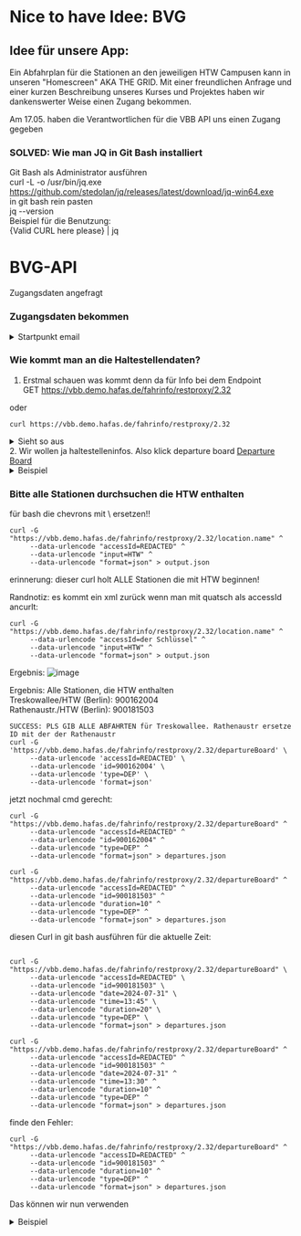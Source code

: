 # Nice to have Idee: BVG

## Idee für unsere App:
Ein Abfahrplan für die Stationen an den jeweiligen HTW Campusen kann in unseren "Homescreen" AKA THE GRID.
Mit einer freundlichen Anfrage und einer kurzen Beschreibung unseres Kurses und Projektes haben wir dankenswerter Weise einen Zugang bekommen. 

Am 17.05. haben die Verantwortlichen für die VBB API uns einen Zugang gegeben

### SOLVED: Wie man JQ in Git Bash installiert


Git Bash als Administrator ausführen<br>
curl -L -o /usr/bin/jq.exe https://github.com/stedolan/jq/releases/latest/download/jq-win64.exe<br>
in git bash rein pasten<br>
jq --version<br>
Beispiel für die Benutzung:<br>
{Valid CURL here please} | jq 


# BVG-API

Zugangsdaten angefragt

### Zugangsdaten bekommen
<details>
<summary>Startpunkt email</summary>

![image](https://github.com/user-attachments/assets/2264ac3d-80c6-479b-81e4-a37271dc4c36)

  
</details>

### Wie kommt man an die Haltestellendaten?
1. Erstmal schauen was kommt denn da für Info bei dem Endpoint<br>
GET https://vbb.demo.hafas.de/fahrinfo/restproxy/2.32<br>

oder
```
curl https://vbb.demo.hafas.de/fahrinfo/restproxy/2.32
```
<details>
<summary>Sieht so aus</summary>
<body><ul><li><a href="https://vbb.demo.hafas.de//fahrinfo/restproxy/2.32/arrivalBoard?wadl" target="_blank">Arrival Board</a></li><li><a href="https://vbb.demo.hafas.de//fahrinfo/restproxy/2.32/departureBoard?wadl" target="_blank">Departure Board</a></li><li><a href="https://vbb.demo.hafas.de//fahrinfo/restproxy/2.32/gisroute?wadl" target="_blank">GIS Route by Context</a></li><li><a href="https://vbb.demo.hafas.de//fahrinfo/restproxy/2.32/himsearch?wadl" target="_blank">HIM Search</a></li><li><a href="https://vbb.demo.hafas.de//fahrinfo/restproxy/2.32/journeyDetail?wadl" target="_blank">Journey detail</a></li><li><a href="https://vbb.demo.hafas.de//fahrinfo/restproxy/2.32/journeypos?wadl" target="_blank">Journey Position</a></li><li><a href="https://vbb.demo.hafas.de//fahrinfo/restproxy/2.32/location.nearbystops?wadl" target="_blank">Location Search by Coordinate</a></li><li><a href="https://vbb.demo.hafas.de//fahrinfo/restproxy/2.32/location.name?wadl" target="_blank">Location Search by Name</a></li><li><a href="https://vbb.demo.hafas.de//fahrinfo/restproxy/2.32/recon?wadl" target="_blank">Reconstruction</a></li><li><a href="https://vbb.demo.hafas.de//fahrinfo/restproxy/2.32/trip?wadl" target="_blank">Trip Search</a></li><li><a href="https://vbb.demo.hafas.de//fahrinfo/restproxy/2.32/xsd" target="_blank">XSD</a></li></ul><a id="mycustomimage" href="#" download=""></a></body>

  
</details>
2. Wir wollen ja haltestelleninfos. Also klick departure board
<a href="https://vbb.demo.hafas.de//fahrinfo/restproxy/2.32/departureBoard?wadl" target="_blank">Departure Board</a>

<details>
<summary>Beispiel</summary>
  
```
BROKEN CURL
curl -G 'https://vbb.demo.hafas.de/fahrinfo/restproxy/2.32/location.name' \
     --data-urlencode 'der Schlüssel' \
     --data-urlencode 'input=HTW' \
     --data-urlencode 'format=json'
```
</details>

### Bitte alle Stationen durchsuchen die HTW enthalten
für bash die chevrons mit \ ersetzen!!
```
curl -G "https://vbb.demo.hafas.de/fahrinfo/restproxy/2.32/location.name" ^
     --data-urlencode "accessId=REDACTED" ^
     --data-urlencode "input=HTW" ^
     --data-urlencode "format=json" > output.json

```
erinnerung: dieser curl holt ALLE Stationen die mit HTW beginnen! 


Randnotiz: es kommt ein xml zurück wenn man mit quatsch als accessId ancurlt:
```
curl -G "https://vbb.demo.hafas.de/fahrinfo/restproxy/2.32/location.name" ^
     --data-urlencode "accessId=der Schlüssel" ^
     --data-urlencode "input=HTW" ^
     --data-urlencode "format=json" > output.json

```
Ergebnis:
![image](https://github.com/user-attachments/assets/82d608f8-9f1e-4935-a682-0e5dd92e796b)


Ergebnis: Alle Stationen, die HTW enthalten<br>
Treskowallee/HTW (Berlin): 900162004<br>
Rathenaustr./HTW (Berlin): 900181503<br>



```
SUCCESS: PLS GIB ALLE ABFAHRTEN für Treskowallee. Rathenaustr ersetze ID mit der der Rathenaustr
curl -G 'https://vbb.demo.hafas.de/fahrinfo/restproxy/2.32/departureBoard' \
     --data-urlencode 'accessId=REDACTED' \
     --data-urlencode 'id=900162004' \
     --data-urlencode 'type=DEP' \
     --data-urlencode 'format=json'

```
jetzt nochmal cmd gerecht:
```
curl -G "https://vbb.demo.hafas.de/fahrinfo/restproxy/2.32/departureBoard" ^
     --data-urlencode "accessId=REDACTED" ^
     --data-urlencode "id=900162004" ^
     --data-urlencode "type=DEP" ^
     --data-urlencode "format=json" > departures.json

```
```
curl -G "https://vbb.demo.hafas.de/fahrinfo/restproxy/2.32/departureBoard" ^
     --data-urlencode "accessId=REDACTED" ^
     --data-urlencode "id=900181503" ^
     --data-urlencode "duration=10" ^
     --data-urlencode "type=DEP" ^
     --data-urlencode "format=json" > departures.json
```

diesen Curl in git bash ausführen für die aktuelle Zeit:
```

curl -G "https://vbb.demo.hafas.de/fahrinfo/restproxy/2.32/departureBoard" \
     --data-urlencode "accessId=REDACTED" \
     --data-urlencode "id=900181503" \
     --data-urlencode "date=2024-07-31" \
     --data-urlencode "time=13:45" \
     --data-urlencode "duration=20" \
     --data-urlencode "type=DEP" \
     --data-urlencode "format=json" > departures.json
```

```
curl -G "https://vbb.demo.hafas.de/fahrinfo/restproxy/2.32/departureBoard" ^
     --data-urlencode "accessId=REDACTED" ^
     --data-urlencode "id=900181503" ^
     --data-urlencode "date=2024-07-31" ^  
     --data-urlencode "time=13:30" ^
     --data-urlencode "duration=10" ^
     --data-urlencode "type=DEP" ^
     --data-urlencode "format=json" > departures.json

```

finde den Fehler:
```
curl -G "https://vbb.demo.hafas.de/fahrinfo/restproxy/2.32/departureBoard" ^
     --data-urlencode "accessID=REDACTED" ^
     --data-urlencode "id=900181503" ^
     --data-urlencode "duration=10" ^
     --data-urlencode "type=DEP" ^
     --data-urlencode "format=json" > departures.json
```

Das können wir nun verwenden


<details>
<summary>Beispiel</summary>
Nicht überschrteiben nur kopieren.
</details>

